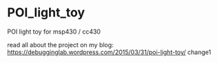 # POI_light_toy
POI light toy for msp430 / cc430

read all about the project on my blog:
https://debugginglab.wordpress.com/2015/03/31/poi-light-toy/
change1
